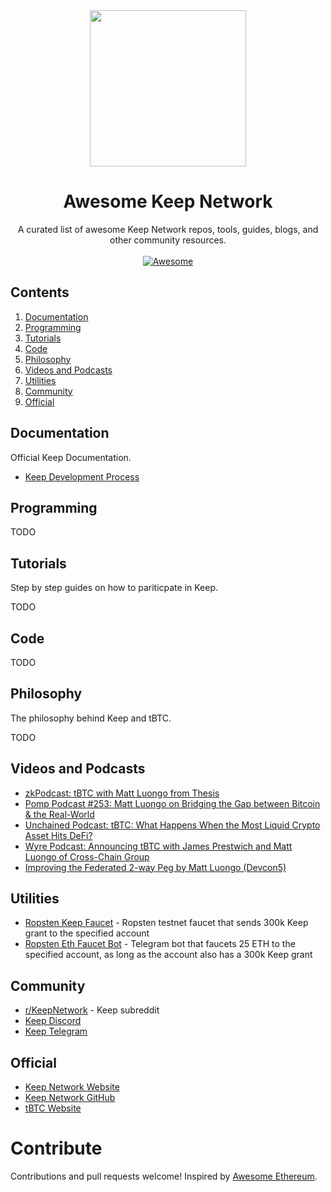 <div align="center">
  <img width="250px" src="https://miro.medium.com/max/3150/1*0obOHAy-UcdMtIicpqAAKQ.jpeg">

# Awesome Keep Network
A curated list of awesome Keep Network repos, tools, guides, blogs, and other community resources.
<br/>
<br/>
[![Awesome](https://awesome.re/badge.svg)](https://awesome.re)
</div>


## Contents

1. [Documentation](#documentation)
2. [Programming](#programming)
3. [Tutorials](#tutorials)
4. [Code](#code)
5. [Philosophy](#philosophy)
6. [Videos and Podcasts](#videos-and-podcasts)
7. [Utilities](#utilities)
8. [Community](#community)
9. [Official](#official)


## Documentation

Official Keep Documentation.

- [Keep Development Process](https://github.com/keep-network/keep-core/blob/master/docs/development-process.adoc)


## Programming

TODO


## Tutorials

Step by step guides on how to pariticpate in Keep.

TODO


## Code

TODO


## Philosophy

The philosophy behind Keep and tBTC.

TODO


## Videos and Podcasts

- [zkPodcast: tBTC with Matt Luongo from Thesis](https://www.youtube.com/watch?v=bHz58PFFjrU)
- [Pomp Podcast #253: Matt Luongo on Bridging the Gap between Bitcoin & the Real-World](https://www.youtube.com/watch?v=lKqghJOBtIQ)
- [Unchained Podcast: tBTC: What Happens When the Most Liquid Crypto Asset Hits DeFi?](https://unchainedpodcast.com/tbtc-what-happens-when-the-most-liquid-crypto-asset-hits-defi/)
- [Wyre Podcast: Announcing tBTC with James Prestwich and Matt Luongo of Cross-Chain Group](https://www.alphavoice.io/video/wyre-talks/ep-47-announcing-tbtc-with-james-prestwich-and-matt-luongo-of-cross-chain-group)
- [Improving the Federated 2-way Peg by Matt Luongo (Devcon5)](https://www.youtube.com/watch?v=NHTuLnrDaUA)


## Utilities

- [Ropsten Keep Faucet](http://us-central1-keep-test-f3e0.cloudfunctions.net/keep-faucet-ropsten) - Ropsten testnet faucet that sends 300k Keep grant to the specified account
- [Ropsten Eth Faucet Bot](https://t.me/Faucet_Keep_Ropsen_Bot) - Telegram bot that faucets 25 ETH to the specified account, as long as the account also has a 300k Keep grant


## Community

- [r/KeepNetwork](https://www.reddit.com/r/KeepNetwork/) - Keep subreddit
- [Keep Discord](https://discord.gg/jqxBU4m)
- [Keep Telegram](https://t.me/KeepNetworkOfficial)


## Official

- [Keep Network Website](https://keep.network/)
- [Keep Network GitHub](https://github.com/keep-network)
- [tBTC Website](https://tbtc.network/)


# Contribute

Contributions and pull requests welcome!
Inspired by [Awesome Ethereum](https://github.com/ttumiel/Awesome-Ethereum).
